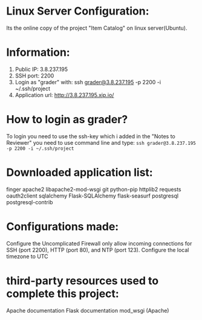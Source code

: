 # Linux Server Configuration:
Its the online copy of the project "Item Catalog" on linux server(Ubuntu).

# Information:
1. Public IP: 3.8.237.195
2. SSH port: 2200
3. Login as "grader" with: ssh grader@3.8.237.195 -p 2200 -i ~/.ssh/project
4. Application url: http://3.8.237.195.xip.io/

# How to login as grader?
To login you need to use the ssh-key which i added in the "Notes to Reviewer" 
you need to use command line and type:
`ssh grader@3.8.237.195 -p 2200 -i ~/.ssh/project`

# Downloaded application list:
finger
apache2
libapache2-mod-wsgi
git
python-pip
httplib2
requests
oauth2client
sqlalchemy
Flask-SQLAlchemy
flask-seasurf
postgresql
postgresql-contrib

# Configurations made:
Configure the Uncomplicated Firewall only allow incoming connections for SSH (port 2200), HTTP (port 80), and NTP (port 123).
Configure the local timezone to UTC

# third-party resources used to complete this project:
Apache documentation
Flask documentation mod_wsgi (Apache)

